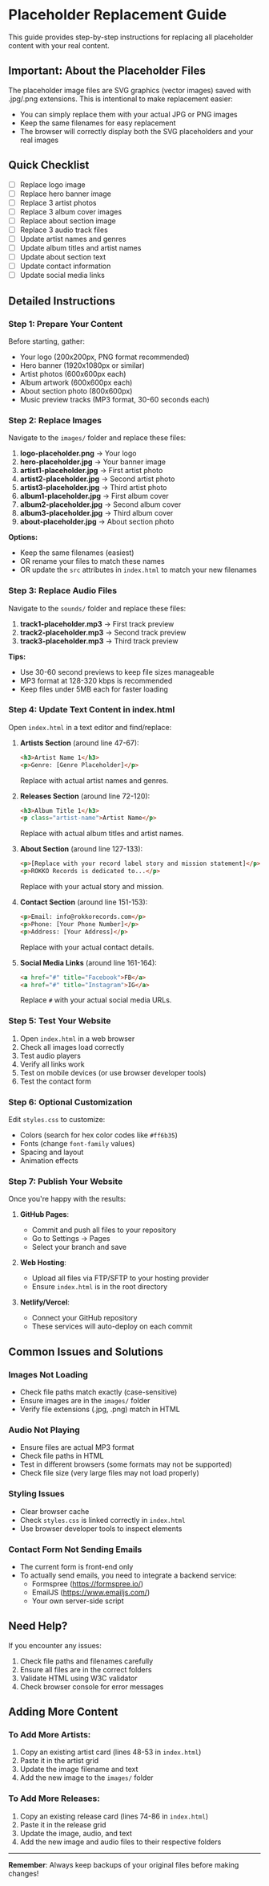 # Placeholder Replacement Guide

This guide provides step-by-step instructions for replacing all placeholder content with your real content.

## Important: About the Placeholder Files

The placeholder image files are SVG graphics (vector images) saved with .jpg/.png extensions. This is intentional to make replacement easier:
- You can simply replace them with your actual JPG or PNG images
- Keep the same filenames for easy replacement
- The browser will correctly display both the SVG placeholders and your real images

## Quick Checklist

- [ ] Replace logo image
- [ ] Replace hero banner image
- [ ] Replace 3 artist photos
- [ ] Replace 3 album cover images
- [ ] Replace about section image
- [ ] Replace 3 audio track files
- [ ] Update artist names and genres
- [ ] Update album titles and artist names
- [ ] Update about section text
- [ ] Update contact information
- [ ] Update social media links

## Detailed Instructions

### Step 1: Prepare Your Content

Before starting, gather:
- Your logo (200x200px, PNG format recommended)
- Hero banner (1920x1080px or similar)
- Artist photos (600x600px each)
- Album artwork (600x600px each)
- About section photo (800x600px)
- Music preview tracks (MP3 format, 30-60 seconds each)

### Step 2: Replace Images

Navigate to the `images/` folder and replace these files:

1. **logo-placeholder.png** → Your logo
2. **hero-placeholder.jpg** → Your banner image
3. **artist1-placeholder.jpg** → First artist photo
4. **artist2-placeholder.jpg** → Second artist photo
5. **artist3-placeholder.jpg** → Third artist photo
6. **album1-placeholder.jpg** → First album cover
7. **album2-placeholder.jpg** → Second album cover
8. **album3-placeholder.jpg** → Third album cover
9. **about-placeholder.jpg** → About section photo

**Options:**
- Keep the same filenames (easiest)
- OR rename your files to match these names
- OR update the `src` attributes in `index.html` to match your new filenames

### Step 3: Replace Audio Files

Navigate to the `sounds/` folder and replace these files:

1. **track1-placeholder.mp3** → First track preview
2. **track2-placeholder.mp3** → Second track preview
3. **track3-placeholder.mp3** → Third track preview

**Tips:**
- Use 30-60 second previews to keep file sizes manageable
- MP3 format at 128-320 kbps is recommended
- Keep files under 5MB each for faster loading

### Step 4: Update Text Content in index.html

Open `index.html` in a text editor and find/replace:

1. **Artists Section** (around line 47-67):
   ```html
   <h3>Artist Name 1</h3>
   <p>Genre: [Genre Placeholder]</p>
   ```
   Replace with actual artist names and genres.

2. **Releases Section** (around line 72-120):
   ```html
   <h3>Album Title 1</h3>
   <p class="artist-name">Artist Name</p>
   ```
   Replace with actual album titles and artist names.

3. **About Section** (around line 127-133):
   ```html
   <p>[Replace with your record label story and mission statement]</p>
   <p>ROKKO Records is dedicated to...</p>
   ```
   Replace with your actual story and mission.

4. **Contact Section** (around line 151-153):
   ```html
   <p>Email: info@rokkorecords.com</p>
   <p>Phone: [Your Phone Number]</p>
   <p>Address: [Your Address]</p>
   ```
   Replace with your actual contact details.

5. **Social Media Links** (around line 161-164):
   ```html
   <a href="#" title="Facebook">FB</a>
   <a href="#" title="Instagram">IG</a>
   ```
   Replace `#` with your actual social media URLs.

### Step 5: Test Your Website

1. Open `index.html` in a web browser
2. Check all images load correctly
3. Test audio players
4. Verify all links work
5. Test on mobile devices (or use browser developer tools)
6. Test the contact form

### Step 6: Optional Customization

Edit `styles.css` to customize:
- Colors (search for hex color codes like `#ff6b35`)
- Fonts (change `font-family` values)
- Spacing and layout
- Animation effects

### Step 7: Publish Your Website

Once you're happy with the results:

1. **GitHub Pages**:
   - Commit and push all files to your repository
   - Go to Settings → Pages
   - Select your branch and save

2. **Web Hosting**:
   - Upload all files via FTP/SFTP to your hosting provider
   - Ensure `index.html` is in the root directory

3. **Netlify/Vercel**:
   - Connect your GitHub repository
   - These services will auto-deploy on each commit

## Common Issues and Solutions

### Images Not Loading
- Check file paths match exactly (case-sensitive)
- Ensure images are in the `images/` folder
- Verify file extensions (.jpg, .png) match in HTML

### Audio Not Playing
- Ensure files are actual MP3 format
- Check file paths in HTML
- Test in different browsers (some formats may not be supported)
- Check file size (very large files may not load properly)

### Styling Issues
- Clear browser cache
- Check `styles.css` is linked correctly in `index.html`
- Use browser developer tools to inspect elements

### Contact Form Not Sending Emails
- The current form is front-end only
- To actually send emails, you need to integrate a backend service:
  - Formspree (https://formspree.io/)
  - EmailJS (https://www.emailjs.com/)
  - Your own server-side script

## Need Help?

If you encounter any issues:
1. Check file paths and filenames carefully
2. Ensure all files are in the correct folders
3. Validate HTML using W3C validator
4. Check browser console for error messages

## Adding More Content

### To Add More Artists:
1. Copy an existing artist card (lines 48-53 in `index.html`)
2. Paste it in the artist grid
3. Update the image filename and text
4. Add the new image to the `images/` folder

### To Add More Releases:
1. Copy an existing release card (lines 74-86 in `index.html`)
2. Paste it in the release grid
3. Update the image, audio, and text
4. Add the new image and audio files to their respective folders

---

**Remember**: Always keep backups of your original files before making changes!

